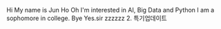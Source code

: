 Hi
My name is Jun Ho Oh 
I'm interested in AI, Big Data and Python
I am a sophomore in college.
Bye
Yes.sir zzzzzz
2. 특기업데이트